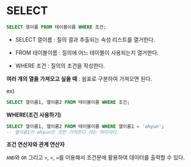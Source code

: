 # **SELECT**

```sql
SELECT 열이름 FROM 테이블이름 WHERE 조건;
```

- SELECT 열이름
  : 질의 결과 추출되는 속성 리스트를 열거한다.

- FROM 테이블이름
  : 질의에 어느 테이블이 사용되는지 열거한다.

- WHERE 조건
  : 질의의 조건을 작성한다.

**여러 개의 열을 가져오고 싶을 때**
: 쉼표로 구분하여 가져오면 된다.

ex)

```sql
SELECT 열이름1, 열이름2 FROM 테이블이름 WHERE 조건;
```

**WHERE(조건 사용하기)**

```sql
SELECT 열이름1, 열이름2 FROM 테이블이름 WHERE 열이름1 = 'ahyun';
-- 열이름1이 ahyun인 것만 가져온다 라는 의미이다.
```

**조건 연산자와 관계 연산자**

`AND`와 `OR` 그리고 `>`, `<`, `=`를 이용해서 조건문에 활용하여 데이터를 출력할 수 있다.
